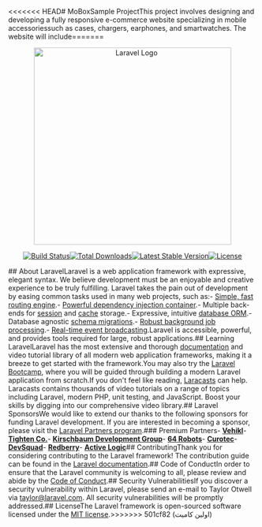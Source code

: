 <<<<<<< HEAD# MoBoxSample ProjectThis project involves designing and developing a fully responsive e-commerce website specializing in mobile accessoriessuch as cases, chargers, earphones, and smartwatches. The website will include=======<p align="center"><a href="https://laravel.com" target="_blank"><img src="https://raw.githubusercontent.com/laravel/art/master/logo-lockup/5%20SVG/2%20CMYK/1%20Full%20Color/laravel-logolockup-cmyk-red.svg" width="400" alt="Laravel Logo"></a></p><p align="center"><a href="https://github.com/laravel/framework/actions"><img src="https://github.com/laravel/framework/workflows/tests/badge.svg" alt="Build Status"></a><a href="https://packagist.org/packages/laravel/framework"><img src="https://img.shields.io/packagist/dt/laravel/framework" alt="Total Downloads"></a><a href="https://packagist.org/packages/laravel/framework"><img src="https://img.shields.io/packagist/v/laravel/framework" alt="Latest Stable Version"></a><a href="https://packagist.org/packages/laravel/framework"><img src="https://img.shields.io/packagist/l/laravel/framework" alt="License"></a></p>## About LaravelLaravel is a web application framework with expressive, elegant syntax. We believe development must be an enjoyable and creative experience to be truly fulfilling. Laravel takes the pain out of development by easing common tasks used in many web projects, such as:- [Simple, fast routing engine](https://laravel.com/docs/routing).- [Powerful dependency injection container](https://laravel.com/docs/container).- Multiple back-ends for [session](https://laravel.com/docs/session) and [cache](https://laravel.com/docs/cache) storage.- Expressive, intuitive [database ORM](https://laravel.com/docs/eloquent).- Database agnostic [schema migrations](https://laravel.com/docs/migrations).- [Robust background job processing](https://laravel.com/docs/queues).- [Real-time event broadcasting](https://laravel.com/docs/broadcasting).Laravel is accessible, powerful, and provides tools required for large, robust applications.## Learning LaravelLaravel has the most extensive and thorough [documentation](https://laravel.com/docs) and video tutorial library of all modern web application frameworks, making it a breeze to get started with the framework.You may also try the [Laravel Bootcamp](https://bootcamp.laravel.com), where you will be guided through building a modern Laravel application from scratch.If you don't feel like reading, [Laracasts](https://laracasts.com) can help. Laracasts contains thousands of video tutorials on a range of topics including Laravel, modern PHP, unit testing, and JavaScript. Boost your skills by digging into our comprehensive video library.## Laravel SponsorsWe would like to extend our thanks to the following sponsors for funding Laravel development. If you are interested in becoming a sponsor, please visit the [Laravel Partners program](https://partners.laravel.com).### Premium Partners- **[Vehikl](https://vehikl.com)**- **[Tighten Co.](https://tighten.co)**- **[Kirschbaum Development Group](https://kirschbaumdevelopment.com)**- **[64 Robots](https://64robots.com)**- **[Curotec](https://www.curotec.com/services/technologies/laravel)**- **[DevSquad](https://devsquad.com/hire-laravel-developers)**- **[Redberry](https://redberry.international/laravel-development)**- **[Active Logic](https://activelogic.com)**## ContributingThank you for considering contributing to the Laravel framework! The contribution guide can be found in the [Laravel documentation](https://laravel.com/docs/contributions).## Code of ConductIn order to ensure that the Laravel community is welcoming to all, please review and abide by the [Code of Conduct](https://laravel.com/docs/contributions#code-of-conduct).## Security VulnerabilitiesIf you discover a security vulnerability within Laravel, please send an e-mail to Taylor Otwell via [taylor@laravel.com](mailto:taylor@laravel.com). All security vulnerabilities will be promptly addressed.## LicenseThe Laravel framework is open-sourced software licensed under the [MIT license](https://opensource.org/licenses/MIT).>>>>>>> 501cf82 (اولین کامیت)
